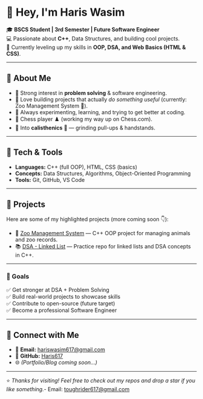 # 👋 Hey, I'm Haris Wasim  

🎓 **BSCS Student | 3rd Semester | Future Software Engineer**  
💻 Passionate about **C++**, Data Structures, and building cool projects.  
🚀 Currently leveling up my skills in **OOP, DSA, and Web Basics (HTML & CSS)**.  

---

## 🌟 About Me
- 🔹 Strong interest in **problem solving** & software engineering.  
- 🔹 Love building projects that actually *do something useful* (currently: Zoo Management System 🦁).  
- 🔹 Always experimenting, learning, and trying to get better at coding.  
- 🔹 Chess player ♟️ (working my way up on Chess.com).  
- 🔹 Into **calisthenics** 💪 — grinding pull-ups & handstands.  

---

## 🔨 Tech & Tools
- **Languages:** C++ (full OOP), HTML, CSS (basics)  
- **Concepts:** Data Structures, Algorithms, Object-Oriented Programming  
- **Tools:** Git, GitHub, VS Code  

---

## 📌 Projects
Here are some of my highlighted projects (more coming soon 👇):

- 🦁 [Zoo Management System](https://github.com/Haris617/Zoo-Management-System) — C++ OOP project for managing animals and zoo records.  
- 📚 [DSA - Linked List](https://github.com/Haris617/DSA-LinkedList) — Practice repo for linked lists and DSA concepts in C++.  

---

### 🎯 Goals

✅ Get stronger at DSA + Problem Solving  
✅ Build real-world projects to showcase skills  
✅ Contribute to open-source (future target)  
✅ Become a professional Software Engineer

---

## 🤝 Connect with Me
- 📧 **Email:** hariswasim617@gmail.com  
- 🐙 **GitHub:** [Haris617](https://github.com/Haris617)  
- 🌐 *(Portfolio/Blog coming soon...)*  

---

⭐️ *Thanks for visiting! Feel free to check out my repos and drop a star if you like something.*- Email: toughrider617@gmail.com   

